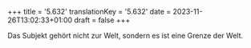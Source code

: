 +++
title = '5.632'
translationKey = '5.632'
date = 2023-11-26T13:02:33+01:00
draft = false
+++

Das Subjekt gehört nicht zur Welt, sondern es ist eine Grenze der Welt.
